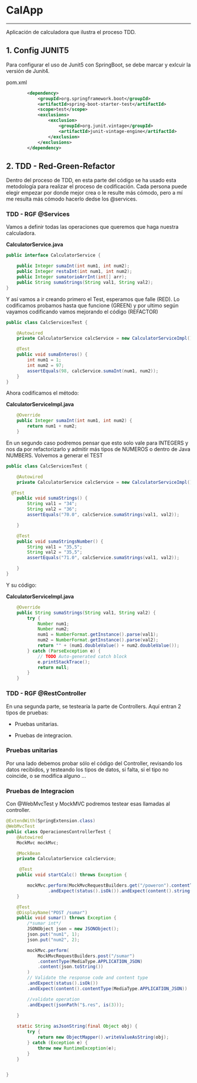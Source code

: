 # CalApp
---
Aplicación de calculadora que ilustra el proceso TDD.

## 1. Config JUNIT5
Para configurar el uso de Junit5 con SpringBoot, se debe marcar y exlcuir la versión de Junit4.

pom.xml
```xml
		<dependency>
			<groupId>org.springframework.boot</groupId>
			<artifactId>spring-boot-starter-test</artifactId>
			<scope>test</scope>
			<exclusions>
				<exclusion>
					<groupId>org.junit.vintage</groupId>
					<artifactId>junit-vintage-engine</artifactId>
				</exclusion>
			</exclusions>
		</dependency>
```
## 2. TDD - Red-Green-Refactor
Dentro del proceso de TDD, en esta parte del código se ha usado esta metodología para realizar el proceso de codificación.
Cada persona puede elegir empezar por donde mejor crea o le resulte más cómodo, pero a mí me resulta más cómodo hacerlo dedse los @services.

### TDD - RGF @Services
Vamos a definir todas las operaciones que queremos que haga nuestra calculadora.

**CalculatorService.java**
```java
public interface CalculatorService {

    public Integer sumaInt(int num1, int num2);
    public Integer restaInt(int num1, int num2);
    public Integer sumatorioArrInt(int[] arr);
    public String sumaStrings(String val1, String val2);
}
```

Y así vamos a ir creando primero el Test, esperamos que falle (RED). Lo codificamos probamos hasta que funcione (GREEN) y por ultimo según vayamos codificando vamos mejorando el código (REFACTOR)
```java
public class CalcServicesTest {

    @Autowired
    private CalculatorService calcService = new CalculatorServiceImpl();

    @Test
    public void sumaEnteros() {
        int num1 = 1;
        int num2 = 97;
        assertEquals(98, calcService.sumaInt(num1, num2));
    }
}
```
Ahora codificamos el método:

**CalculatorServiceImpl.java**
```java
    @Override
    public Integer sumaInt(int num1, int num2) {
        return num1 + num2;
    }
```

En un segundo caso podremos pensar que esto solo vale para INTEGERS y nos da por refactorizarlo y admitir más tipos de NUMEROS o dentro de Java NUMBERS.
Volvemos a generar el TEST
```java
public class CalcServicesTest {

    @Autowired
    private CalculatorService calcService = new CalculatorServiceImpl();

  @Test
    public void sumaStrings() {
        String val1 = "34";
        String val2 = "36";
        assertEquals("70.0", calcService.sumaStrings(val1, val2));

    }

    @Test
    public void sumaStringsNumber() {
        String val1 = "35,5";
        String val2 = "35,5";
        assertEquals("71.0", calcService.sumaStrings(val1, val2));

    }
}
```

Y su código:

**CalculatorServiceImpl.java**
```java
    @Override
    public String sumaStrings(String val1, String val2) {
        try {
            Number num1;
            Number num2;
            num1 = NumberFormat.getInstance().parse(val1);
            num2 = NumberFormat.getInstance().parse(val2);
            return "" + (num1.doubleValue() + num2.doubleValue());
        } catch (ParseException e) {
            // TODO Auto-generated catch block
            e.printStackTrace();
            return null;
        }
    }
```
### TDD - RGF @RestController

En una segunda parte, se testearía la parte de Controllers.
Aquí entran 2 tipos de pruebas:
* Pruebas unitarias.

* Pruebas de integracion.

### Pruebas unitarias
Por una lado debemos probar sólo el código del Controller, revisando los datos recibidos, y testeando los tipos de datos, si falta, si el tipo no coincide, o se modifica alguno ...

### Pruebas de Integracion
Con @WebMvcTest y MockMVC podremos testear esas llamadas al controller.


```java
@ExtendWith(SpringExtension.class)
@WebMvcTest
public class OperacionesControllerTest {
    @Autowired
    MockMvc mockMvc;

    @MockBean
    private CalculatorService calcService;

     @Test
    public void startCalc() throws Exception {

        mockMvc.perform(MockMvcRequestBuilders.get("/poweron").contentType(MediaType.APPLICATION_JSON))
                .andExpect(status().isOk()).andExpect(content().string("powerOn"));
    }

    @Test
    @DisplayName("POST /sumar")
    public void sumar() throws Exception {
        /*sumar int*/
        JSONObject json = new JSONObject();
        json.put("num1", 1);
        json.put("num2", 2);

        mockMvc.perform(
            MockMvcRequestBuilders.post("/sumar")
            .contentType(MediaType.APPLICATION_JSON)
            .content(json.toString())
        )
        // Validate the response code and content type
        .andExpect(status().isOk())
        .andExpect(content().contentType(MediaType.APPLICATION_JSON))

        //validate operation
        .andExpect(jsonPath("$.res", is(3)));
        
    }

    static String asJsonString(final Object obj) {
        try {
            return new ObjectMapper().writeValueAsString(obj);
        } catch (Exception e) {
            throw new RuntimeException(e);
        }
    }


}
```